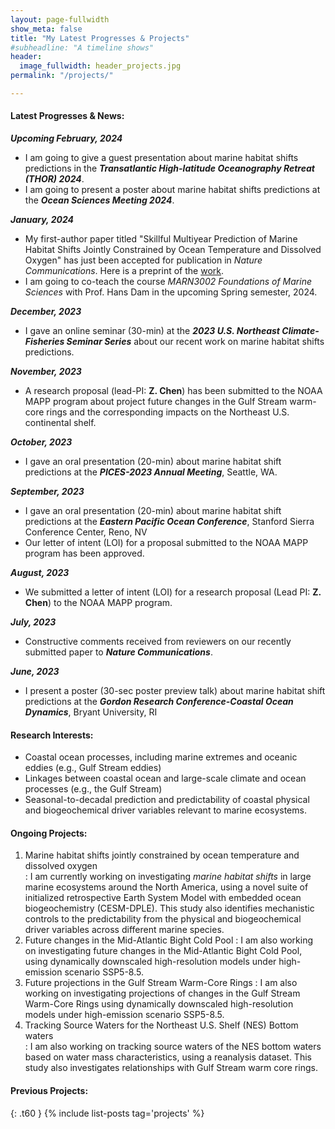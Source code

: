```yaml
---
layout: page-fullwidth
show_meta: false
title: "My Latest Progresses & Projects"
#subheadline: "A timeline shows"
header:
  image_fullwidth: header_projects.jpg
permalink: "/projects/"

---
```

#### **Latest Progresses & News:**
*<i><b>Upcoming February, 2024</b></i>*
* I am going to give a guest presentation about marine habitat shifts predictions in the <i><b>Transatlantic High-latitude Oceanography Retreat (THOR) 2024</b></i>.
* I am going to present a poster about marine habitat shifts predictions at the <i><b>Ocean Sciences Meeting 2024</b></i>.

*<i><b>January, 2024</b></i>*
* My first-author paper titled "Skillful Multiyear Prediction of Marine Habitat Shifts Jointly Constrained by Ocean Temperature and Dissolved Oxygen" has just been accepted for publication in <i>Nature Communications</i>. Here is a preprint of the [work][1].
* I am going to co-teach the course <i>MARN3002 Foundations of Marine Sciences</i> with Prof. Hans Dam in the upcoming Spring semester, 2024.

*<i><b>December, 2023</b></i>*
* I gave an online seminar (30-min) at the <i><b>2023 U.S. Northeast Climate-Fisheries Seminar Series</b></i> about our recent work on marine habitat shifts predictions.
 
*<i><b>November, 2023</b></i>*
* A research proposal (lead-PI: <b>Z. Chen</b>) has been submitted to the NOAA MAPP program about project future changes in the Gulf Stream warm-core rings and the corresponding impacts on the Northeast U.S. continental shelf.

*<i><b>October, 2023</b></i>*
* I gave an oral presentation (20-min) about marine habitat shift predictions at the <i><b>PICES-2023 Annual Meeting</b></i>, Seattle, WA.

*<i><b>September, 2023</b></i>* 
* I gave an oral presentation (20-min) about marine habitat shift predictions at the <i><b>Eastern Pacific Ocean Conference</b></i>, Stanford Sierra Conference Center, Reno, NV
* Our letter of intent (LOI) for a proposal submitted to the NOAA MAPP program has been approved.

*<i><b>August, 2023</b></i>*
* We submitted a letter of intent (LOI) for a research proposal (Lead PI: <b>Z. Chen</b>) to the NOAA MAPP program.

*<i><b>July, 2023</b></i>*
* Constructive comments received from reviewers on our recently submitted paper to <i><b>Nature Communications</b></i>.

*<i><b>June, 2023</b></i>*
* I present a poster (30-sec poster preview talk) about marine habitat shift predictions at the <i><b>Gordon Research Conference-Coastal Ocean Dynamics</b></i>, Bryant University, RI 

#### **Research Interests:**
* Coastal ocean processes, including marine extremes and oceanic eddies (e.g., Gulf Stream eddies) 
* Linkages between coastal ocean and large-scale climate and ocean processes (e.g., the Gulf Stream)
* Seasonal-to-decadal prediction and predictability of coastal physical and biogeochemical driver variables relevant to marine ecosystems.   

#### **Ongoing Projects:**
1. Marine habitat shifts jointly constrained by ocean temperature and dissolved oxygen  
:  I am currently working on investigating <i>marine habitat shifts</i> in large marine ecosystems around the North America, using a novel suite of initialized retrospective Earth System Model with embedded ocean biogeochemistry (CESM-DPLE). This study also identifies mechanistic controls to the predictability from the physical and biogeochemical driver variables across different marine species.   
2. Future changes in the Mid-Atlantic Bight Cold Pool
:  I am also working on investigating future changes in the Mid-Atlantic Bight Cold Pool, using dynamically downscaled high-resolution models under high-emission scenario SSP5-8.5.
3. Future projections in the Gulf Stream Warm-Core Rings
:  I am also working on investigating projections of changes in the Gulf Stream Warm-Core Rings using dynamically downscaled high-resolution models under high-emission scenario SSP5-8.5.
4. Tracking Source Waters for the Northeast U.S. Shelf (NES) Bottom waters   
:  I am also working on tracking source waters of the NES bottom waters based on water mass characteristics, using a reanalysis dataset. This study also investigates relationships with Gulf Stream warm core rings.   

#### **Previous Projects:**
{: .t60 }
{% include list-posts tag='projects' %}

 [1]: https://www.researchsquare.com/article/rs-2923523/v1

